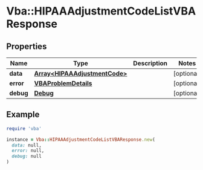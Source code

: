 # Vba::HIPAAAdjustmentCodeListVBAResponse

## Properties

| Name | Type | Description | Notes |
| ---- | ---- | ----------- | ----- |
| **data** | [**Array&lt;HIPAAAdjustmentCode&gt;**](HIPAAAdjustmentCode.md) |  | [optional] |
| **error** | [**VBAProblemDetails**](VBAProblemDetails.md) |  | [optional] |
| **debug** | [**Debug**](Debug.md) |  | [optional] |

## Example

```ruby
require 'vba'

instance = Vba::HIPAAAdjustmentCodeListVBAResponse.new(
  data: null,
  error: null,
  debug: null
)
```

